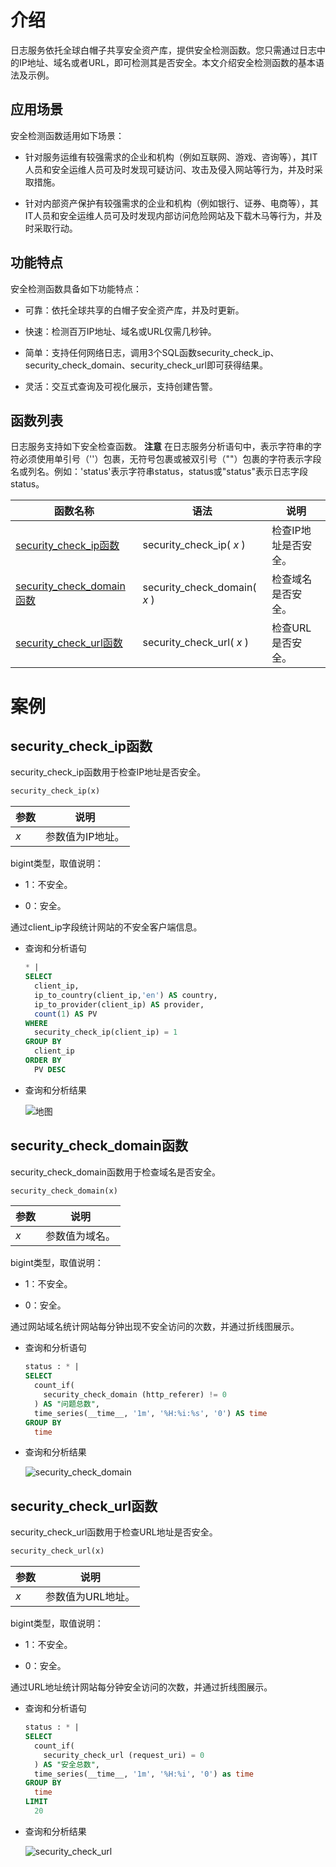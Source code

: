 # 介绍
日志服务依托全球白帽子共享安全资产库，提供安全检测函数。您只需通过日志中的IP地址、域名或者URL，即可检测其是否安全。本文介绍安全检测函数的基本语法及示例。



应用场景 
-------------------------

安全检测函数适用如下场景：

* 针对服务运维有较强需求的企业和机构（例如互联网、游戏、咨询等），其IT人员和安全运维人员可及时发现可疑访问、攻击及侵入网站等行为，并及时采取措施。

* 针对内部资产保护有较强需求的企业和机构（例如银行、证券、电商等），其IT人员和安全运维人员可及时发现内部访问危险网站及下载木马等行为，并及时采取行动。




功能特点 
-------------------------

安全检测函数具备如下功能特点：

* 可靠：依托全球共享的白帽子安全资产库，并及时更新。

* 快速：检测百万IP地址、域名或URL仅需几秒钟。

* 简单：支持任何网络日志，调用3个SQL函数security_check_ip、security_check_domain、security_check_url即可获得结果。

* 灵活：交互式查询及可视化展示，支持创建告警。




函数列表 
-------------------------

日志服务支持如下安全检查函数。
**注意** 在日志服务分析语句中，表示字符串的字符必须使用单引号（''）包裹，无符号包裹或被双引号（""）包裹的字符表示字段名或列名。例如：'status'表示字符串status，status或"status"表示日志字段status。


|                                          函数名称                                          |              语法              |     说明      |
|----------------------------------------------------------------------------------------|------------------------------|-------------|
| [security_check_ip函数](#security_check_ip函数)     | security_check_ip( *x* )     | 检查IP地址是否安全。 |
| [security_check_domain函数](#security_check_domain函数) | security_check_domain( *x* ) | 检查域名是否安全。   |
| [security_check_url函数](#security_check_url函数)    | security_check_url( *x* )    | 检查URL是否安全。  |


# 案例
security_check_ip函数 
----------------------------------------

security_check_ip函数用于检查IP地址是否安全。

```sql
security_check_ip(x)
```



| 参数  |    说明     |
|-----|-----------|
| *x* | 参数值为IP地址。 |



bigint类型，取值说明：

* 1：不安全。

* 0：安全。




通过client_ip字段统计网站的不安全客户端信息。

* 查询和分析语句

  ```sql
  * |
  SELECT
    client_ip,
    ip_to_country(client_ip,'en') AS country,
    ip_to_provider(client_ip) AS provider,
    count(1) AS PV
  WHERE
    security_check_ip(client_ip) = 1
  GROUP BY
    client_ip
  ORDER BY
    PV DESC
  ```

  

* 查询和分析结果

  ![地图](https://help-static-aliyun-doc.aliyuncs.com/assets/img/zh-CN/5649246261/p8690.png)




security_check_domain函数 
--------------------------------------------

security_check_domain函数用于检查域名是否安全。

```sql
security_check_domain(x)
```



| 参数  |   说明    |
|-----|---------|
| *x* | 参数值为域名。 |



bigint类型，取值说明：

* 1：不安全。

* 0：安全。




通过网站域名统计网站每分钟出现不安全访问的次数，并通过折线图展示。

* 查询和分析语句

  ```sql
  status : * |
  SELECT
    count_if(
      security_check_domain (http_referer) != 0
    ) AS "问题总数",
    time_series(__time__, '1m', '%H:%i:%s', '0') AS time
  GROUP BY
    time
  ```

  

* 查询和分析结果

  ![security_check_domain](https://help-static-aliyun-doc.aliyuncs.com/assets/img/zh-CN/2014961361/p295468.png)




security_check_url函数 
-----------------------------------------

security_check_url函数用于检查URL地址是否安全。

```sql
security_check_url(x)
```



| 参数  |     说明     |
|-----|------------|
| *x* | 参数值为URL地址。 |



bigint类型，取值说明：

* 1：不安全。

* 0：安全。




通过URL地址统计网站每分钟安全访问的次数，并通过折线图展示。

* 查询和分析语句

  ```sql
  status : * |
  SELECT
    count_if(
      security_check_url (request_uri) = 0
    ) AS "安全总数",
    time_series(__time__, '1m', '%H:%i', '0') as time
  GROUP BY
    time
  LIMIT
    20
  ```

  

* 查询和分析结果

  ![security_check_url](https://help-static-aliyun-doc.aliyuncs.com/assets/img/zh-CN/0237611361/p325037.png)